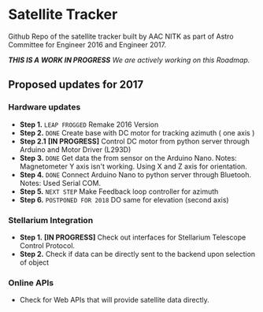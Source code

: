 Satellite Tracker
======

Github Repo of the satellite tracker built by AAC NITK as part of Astro Committee for Engineer 2016 and Engineer 2017.

_**THIS IS A WORK IN PROGRESS** We are actively working on this Roadmap._

## Proposed updates for 2017

### Hardware updates

* **Step 1.** `LEAP FROGGED` Remake 2016 Version  
* **Step 2.** `DONE` Create base with DC motor for tracking azimuth ( one axis )
* **Step 2.1** **[IN PROGRESS]** Control DC motor from python server through Arduino and Motor Driver (L293D)
* **Step 3.** `DONE` Get data the from sensor on the Arduino Nano.
Notes: Magnetometer Y axis isn't working. Using X and Z axis for orientation.
* **Step 4.** `DONE` Connect Arduino Nano to python server through Bluetooh. Notes: Used Serial COM.
* **Step 5.** `NEXT STEP` Make Feedback loop controller for azimuth
* **Step 6.** `POSTPONED FOR 2018` DO same for elevation (second axis)

### Stellarium Integration
* **Step 1.** **[IN PROGRESS]** Check out interfaces for Stellarium Telescope
  Control Protocol.
* **Step 2.** Check if data can be directly sent to the backend upon selection of
  object

### Online APIs
* Check for Web APIs that will provide satellite data directly.
